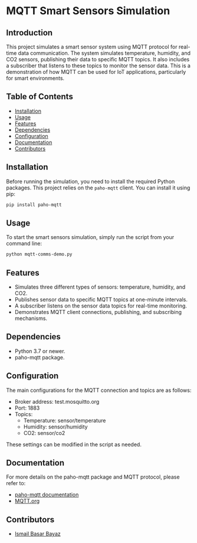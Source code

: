 # MQTT Smart Sensors Simulation

## Introduction

This project simulates a smart sensor system using MQTT protocol for real-time data communication. The system simulates temperature, humidity, and CO2 sensors, publishing their data to specific MQTT topics. It also includes a subscriber that listens to these topics to monitor the sensor data. This is a demonstration of how MQTT can be used for IoT applications, particularly for smart environments.

## Table of Contents

- [Installation](#installation)
- [Usage](#usage)
- [Features](#features)
- [Dependencies](#dependencies)
- [Configuration](#configuration)
- [Documentation](#documentation)
- [Contributors](#contributors)
  
## Installation

Before running the simulation, you need to install the required Python packages. This project relies on the `paho-mqtt` client. You can install it using pip:

```bash
pip install paho-mqtt
```
## Usage

To start the smart sensors simulation, simply run the script from your command line:
```bash
python mqtt-comms-demo.py
```
## Features

- Simulates three different types of sensors: temperature, humidity, and CO2.
- Publishes sensor data to specific MQTT topics at one-minute intervals.
- A subscriber listens on the sensor data topics for real-time monitoring.
- Demonstrates MQTT client connections, publishing, and subscribing mechanisms.

## Dependencies

- Python 3.7 or newer.
- paho-mqtt package.

## Configuration

The main configurations for the MQTT connection and topics are as follows:

- Broker address: test.mosquitto.org
- Port: 1883
- Topics:
   - Temperature: sensor/temperature
   - Humidity: sensor/humidity
   - CO2: sensor/co2

These settings can be modified in the script as needed.

## Documentation

For more details on the paho-mqtt package and MQTT protocol, please refer to:

-  [paho-mqtt documentation](https://eclipse.dev/paho/files/paho.mqtt.python/html/index.html)
- [MQTT.org](https://mqtt.org/)

## Contributors
- [Ismail Basar Bayaz](https://github.com/basarbyz)


